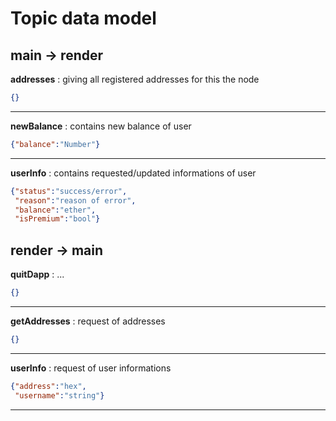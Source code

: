 # Topic data model

## main -> render

**addresses** : giving all registered addresses for this the node
```json
{}
```
---
**newBalance** : contains new balance of user
```json
{"balance":"Number"}
```
---
**userInfo** : contains requested/updated informations of user
```json
{"status":"success/error",
 "reason":"reason of error",
 "balance":"ether",
 "isPremium":"bool"}
```







## render -> main

**quitDapp** : ...
```json
{}
```
---
**getAddresses** : request of addresses
```json
{}
```
---
**userInfo** : request of user informations
```json
{"address":"hex",
 "username":"string"}
```
---